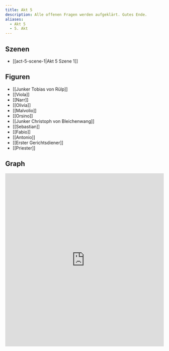 ```yaml
---
title: Akt 5
description: Alle offenen Fragen werden aufgeklärt. Gutes Ende.
aliases:
  - Akt 5
  - 5. Akt
---
```

## Szenen
- [[act-5-scene-1|Akt 5 Szene 1]]

## Figuren
- [[Junker Tobias von Rülp]]
- [[Viola]]
- [[Narr]]
- [[Olivia]]
- [[Malvolio]]
- [[Orsino]]
- [[Junker Christoph von Bleichenwang]]
- [[Sebastian]]
- [[Fabio]]
- [[Antonio]]
- [[Erster Gerichtsdiener]]
- [[Priester]]

## Graph
<iframe src="https://catchears.github.io/was-ihr-wollt-graphs/act-5/act-5-dark" width=100% height=550 style="border: 0;"></iframe>